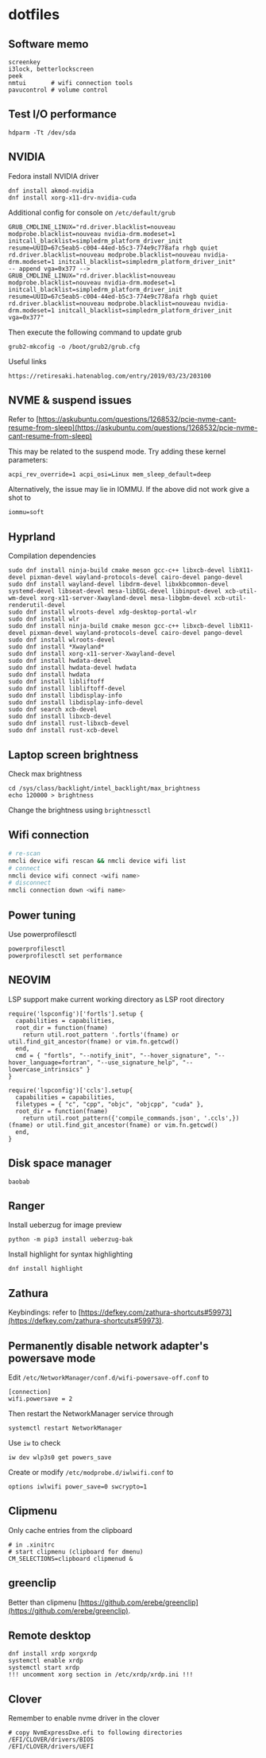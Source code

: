# dotfiles

## Software memo
```
screenkey
i3lock, betterlockscreen
peek
nmtui       # wifi connection tools
pavucontrol # volume control
```

## Test I/O performance
```
hdparm -Tt /dev/sda
```

## NVIDIA
Fedora install NVIDIA driver
```
dnf install akmod-nvidia
dnf install xorg-x11-drv-nvidia-cuda
```

Additional config for console on `/etc/default/grub`
```
GRUB_CMDLINE_LINUX="rd.driver.blacklist=nouveau modprobe.blacklist=nouveau nvidia-drm.modeset=1 initcall_blacklist=simpledrm_platform_driver_init resume=UUID=67c5eab5-c004-44ed-b5c3-774e9c778afa rhgb quiet rd.driver.blacklist=nouveau modprobe.blacklist=nouveau nvidia-drm.modeset=1 initcall_blacklist=simpledrm_platform_driver_init"
-- append vga=0x377 -->
GRUB_CMDLINE_LINUX="rd.driver.blacklist=nouveau modprobe.blacklist=nouveau nvidia-drm.modeset=1 initcall_blacklist=simpledrm_platform_driver_init resume=UUID=67c5eab5-c004-44ed-b5c3-774e9c778afa rhgb quiet rd.driver.blacklist=nouveau modprobe.blacklist=nouveau nvidia-drm.modeset=1 initcall_blacklist=simpledrm_platform_driver_init vga=0x377"
```
Then execute the following command to update grub
```
grub2-mkcofig -o /boot/grub2/grub.cfg
```

Useful links
```
https://retiresaki.hatenablog.com/entry/2019/03/23/203100
```

## NVME & suspend issues
Refer to [https://askubuntu.com/questions/1268532/pcie-nvme-cant-resume-from-sleep](https://askubuntu.com/questions/1268532/pcie-nvme-cant-resume-from-sleep)

This may be related to the suspend mode. Try adding these kernel parameters:
```
acpi_rev_override=1 acpi_osi=Linux mem_sleep_default=deep
```
Alternatively, the issue may lie in IOMMU. If the above did not work give a shot to
```
iommu=soft
```

## Hyprland 
Compilation dependencies
```
sudo dnf install ninja-build cmake meson gcc-c++ libxcb-devel libX11-devel pixman-devel wayland-protocols-devel cairo-devel pango-devel
sudo dnf install wayland-devel libdrm-devel libxkbcommon-devel systemd-devel libseat-devel mesa-libEGL-devel libinput-devel xcb-util-wm-devel xorg-x11-server-Xwayland-devel mesa-libgbm-devel xcb-util-renderutil-devel
sudo dnf install wlroots-devel xdg-desktop-portal-wlr
sudo dnf install wlr
sudo dnf install ninja-build cmake meson gcc-c++ libxcb-devel libX11-devel pixman-devel wayland-protocols-devel cairo-devel pango-devel
sudo dnf install wlroots-devel
sudo dnf install *Xwayland*
sudo dnf install xorg-x11-server-Xwayland-devel
sudo dnf install hwdata-devel
sudo dnf install hwdata-devel hwdata
sudo dnf install hwdata
sudo dnf install libliftoff
sudo dnf install libliftoff-devel
sudo dnf install libdisplay-info
sudo dnf install libdisplay-info-devel
sudo dnf search xcb-devel
sudo dnf install libxcb-devel
sudo dnf install rust-libxcb-devel
sudo dnf install rust-xcb-devel
```

## Laptop screen brightness
Check max brightness 
```
cd /sys/class/backlight/intel_backlight/max_brightness
echo 120000 > brightness
```
Change the brightness using `brightnessctl`

## Wifi connection
```bash
# re-scan 
nmcli device wifi rescan && nmcli device wifi list
# connect 
nmcli device wifi connect <wifi name>
# disconnect
nmcli connection down <wifi name>
```

## Power tuning
Use powerprofilesctl
```
powerprofilesctl
powerprofilesctl set performance
```

## NEOVIM
LSP support make current working directory as LSP root directory
```
require('lspconfig')['fortls'].setup {
  capabilities = capabilities,
  root_dir = function(fname)
    return util.root_pattern '.fortls'(fname) or util.find_git_ancestor(fname) or vim.fn.getcwd()
  end,
  cmd = { "fortls", "--notify_init", "--hover_signature", "--hover_language=fortran", "--use_signature_help", "--lowercase_intrinsics" }
}

require('lspconfig')['ccls'].setup{
  capabilities = capabilities,
  filetypes = { "c", "cpp", "objc", "objcpp", "cuda" },
  root_dir = function(fname)
    return util.root_pattern({'compile_commands.json', '.ccls',})(fname) or util.find_git_ancestor(fname) or vim.fn.getcwd()
  end,
}
```

## Disk space manager
```
baobab
```

## Ranger
Install ueberzug for image preview
```
python -m pip3 install ueberzug-bak
```
Install highlight for syntax highlighting
```
dnf install highlight
```

## Zathura
Keybindings: refer to [https://defkey.com/zathura-shortcuts#59973](https://defkey.com/zathura-shortcuts#59973).

## Permanently disable network adapter's powersave mode
Edit `/etc/NetworkManager/conf.d/wifi-powersave-off.conf` to
```
[connection]
wifi.powersave = 2
```
Then restart the NetworkManager service through
```
systemctl restart NetworkManager
```

Use `iw` to check
```
iw dev wlp3s0 get powers_save
```

Create or modify `/etc/modprobe.d/iwlwifi.conf` to
```
options iwlwifi power_save=0 swcrypto=1
```


## Clipmenu
Only cache entries from the clipboard
```
# in .xinitrc
# start clipmenu (clipboard for dmenu)
CM_SELECTIONS=clipboard clipmenud &
```


## greenclip
Better than clipmenu [https://github.com/erebe/greenclip](https://github.com/erebe/greenclip).


## Remote desktop
```
dnf install xrdp xorgxrdp
systemctl enable xrdp
systemctl start xrdp
!!! uncomment xorg section in /etc/xrdp/xrdp.ini !!!
```


## Clover
Remember to enable nvme driver in the clover 
```
# copy NvmExpressDxe.efi to following directories
/EFI/CLOVER/drivers/BIOS
/EFI/CLOVER/drivers/UEFI
```


